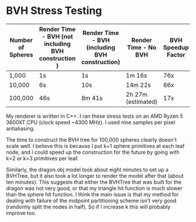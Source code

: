# BVH Stress Testing #

| Number of Spheres | Render Time - BVH (not including BVH construction )| Render Time - BVH (including BVH construction) | Render Time - No BVH | BVH Speedup Factor |
|--------|------|--------|---------|-----|
| 1,000  | 1s   | 1s     | 1m 16s  | 76x
| 10,000 | 6s   | 10s    | 14m 22s | 86x
| 100,000| 46s  | 8m 41s | 2h 27m (estimated) | 17x

My renderer is written in C++. I ran these stress tests on an AMD Ryzen 5 3600XT CPU (clock speed ~4300 MHz). I used nine samples per pixel antialiasing.

The time to construct the BVH tree for 100,000 spheres clearly doesn't scale well. I believe this is because I put k=1 sphere primitives at each leaf node, and I could speed up the construction for the future by going with k=2 or k=3 primitives per leaf.

Similarly, the dragon.obj model took about eight minutes to set up a BVHTree, but it also took a lot longer to render the model after that (about ten minutes). This suggests that either the BVHTree that was built for the dragon was not very good, or that my triangle hit function is much slower than the sphere hit function. I think the main issue is that my method for dealing with failure of the midpoint partitioning scheme isn't very good (randomly split the nodes in half). So if I increase k this will probably improve too.